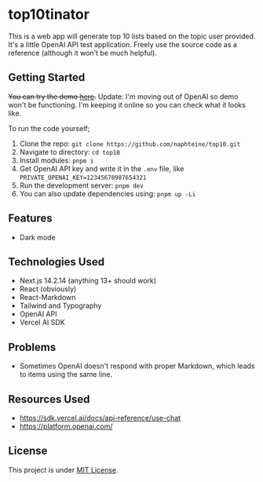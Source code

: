 # top10tinator

This is a web app will generate top 10 lists based on the topic user provided. It's a little OpenAI API test application. Freely use the source code as a reference (although it won't be much helpful).

## Getting Started

~~You can try the demo [here](https://toptentinator.vercel.app/).~~ Update: I'm moving out of OpenAI so demo won't be functioning. I'm keeping it online so you can check what it looks like.

To run the code yourself;

1. Clone the repo: `git clone https://github.com/naphteine/top10.git`
2. Navigate to directory: `cd top10`
3. Install modules: `pnpm i`
4. Get OpenAI API key and write it in the `.env` file, like `PRIVATE_OPENAI_KEY=12345678987654321`
5. Run the development server: `pnpm dev`
6. You can also update dependencies using: `pnpm up -Li`

## Features

- Dark mode

## Technologies Used

- Next.js 14.2.14 (anything 13+ should work)
- React (obviously)
- React-Markdown
- Tailwind and Typography
- OpenAI API
- Vercel AI SDK

## Problems

- Sometimes OpenAI doesn't respond with proper Markdown, which leads to items using the same line.

## Resources Used

- https://sdk.vercel.ai/docs/api-reference/use-chat
- https://platform.openai.com/

## License

This project is under [MIT License](./LICENSE).

